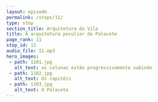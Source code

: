 ```yaml
---
layout: episode
permalink: /stops/11/
type: stop
section_title: Arquitetura da Vila
title: A arquitetura peculiar do Palacete
page_rank: 11
stop_id: 11
audio_file: 11.mp3
hero_images:
 - path: 1101.jpg
   alt_text: as colunas estão progressivamente subindo
 - path: 1102.jpg
   alt_text: Os capitéis
 - path: 1103.jpg
   alt_text: O Palacete
---
```

